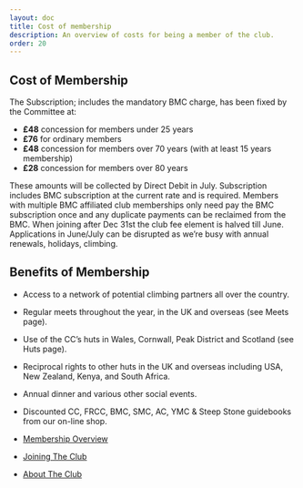 ```yaml
---
layout: doc
title: Cost of membership
description: An overview of costs for being a member of the club.
order: 20
---
```


## Cost of Membership

The Subscription; includes the mandatory BMC charge, has been fixed by the Committee at:

* **£48** concession for members under 25 years
* **£76** for ordinary members
* **£48** concession for members over 70 years (with at least 15 years membership)
* **£28** concession for members over 80 years

These amounts will be collected by Direct Debit in July.
Subscription includes BMC subscription at the current rate and is required.
Members with multiple BMC affiliated club memberships only need pay the BMC subscription once and any duplicate payments can be reclaimed from the BMC.
When joining after Dec 31st the club fee element is halved till June.
Applications in June/July can be disrupted as we’re busy with annual renewals, holidays, climbing.

## Benefits of Membership

* Access to a network of potential climbing partners all over the country.
* Regular meets throughout the year, in the UK and overseas (see Meets page).
* Use of the CC’s huts in Wales, Cornwall, Peak District and Scotland (see Huts page).
* Reciprocal rights to other huts in the UK and overseas including USA, New Zealand, Kenya, and South Africa.
* Annual dinner and various other social events.
* Discounted CC, FRCC, BMC, SMC, AC, YMC & Steep Stone guidebooks from our on-line shop.

* [Membership Overview](/docs/membership/membership-overview)
* [Joining The Club](/docs/membership/joining-the-club)
* [About The Club](/docs/membership/about-the-club)

